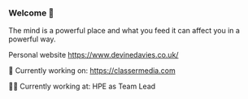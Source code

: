 ### Welcome 👋
The mind is a powerful place and what you feed it can affect you in a powerful way.

Personal website
https://www.devinedavies.co.uk/

🔭 Currently working on:
https://classermedia.com

👨‍💻 Currently working at:
HPE as Team Lead

<!--
**Devine-Davies/Devine-Davies** is a ✨ _special_ ✨ repository because its `README.md` (this file) appears on your GitHub profile.

Here are some ideas to get you started:

- 🔭 I’m currently working on ...
- 🌱 I’m currently learning ...
- 👯 I’m looking to collaborate on ...
- 🤔 I’m looking for help with ...
- 💬 Ask me about ...
- 📫 How to reach me: ...
- 😄 Pronouns: ...
- ⚡ Fun fact: ...
-->
